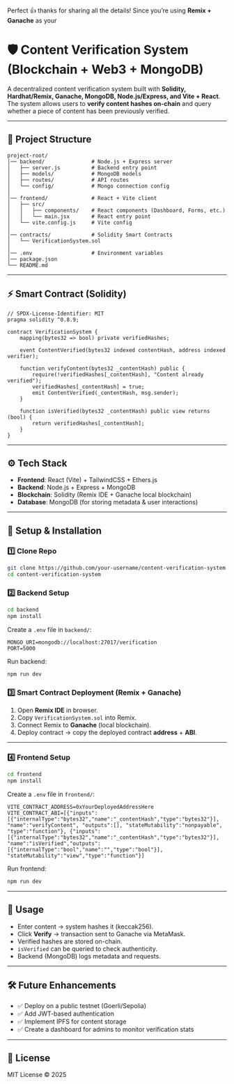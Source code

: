 Perfect 👍 thanks for sharing all the details! Since you’re using **Remix + Ganache** as your 
# 🛡️ Content Verification System (Blockchain + Web3 + MongoDB)

A decentralized content verification system built with **Solidity, Hardhat/Remix, Ganache, MongoDB, Node.js/Express, and Vite + React**.
The system allows users to **verify content hashes on-chain** and query whether a piece of content has been previously verified.

---

## 📂 Project Structure

```
project-root/
│── backend/               # Node.js + Express server
│   ├── server.js          # Backend entry point
│   ├── models/            # MongoDB models
│   ├── routes/            # API routes
│   └── config/            # Mongo connection config
│
│── frontend/              # React + Vite client
│   ├── src/
│   │   ├── components/    # React components (Dashboard, Forms, etc.)
│   │   └── main.jsx       # React entry point
│   └── vite.config.js     # Vite config
│
│── contracts/             # Solidity Smart Contracts
│   └── VerificationSystem.sol
│
│── .env                   # Environment variables
│── package.json
└── README.md
```

---

## ⚡ Smart Contract (Solidity)

```solidity
// SPDX-License-Identifier: MIT
pragma solidity ^0.8.9;

contract VerificationSystem {
    mapping(bytes32 => bool) private verifiedHashes;

    event ContentVerified(bytes32 indexed contentHash, address indexed verifier);

    function verifyContent(bytes32 _contentHash) public {
        require(!verifiedHashes[_contentHash], "Content already verified");
        verifiedHashes[_contentHash] = true;
        emit ContentVerified(_contentHash, msg.sender);
    }

    function isVerified(bytes32 _contentHash) public view returns (bool) {
        return verifiedHashes[_contentHash];
    }
}
```

---

## ⚙️ Tech Stack

* **Frontend**: React (Vite) + TailwindCSS + Ethers.js
* **Backend**: Node.js + Express + MongoDB
* **Blockchain**: Solidity (Remix IDE + Ganache local blockchain)
* **Database**: MongoDB (for storing metadata & user interactions)

---

## 🔧 Setup & Installation

### 1️⃣ Clone Repo

```bash
git clone https://github.com/your-username/content-verification-system.git
cd content-verification-system
```

### 2️⃣ Backend Setup

```bash
cd backend
npm install
```

Create a `.env` file in `backend/`:

```
MONGO_URI=mongodb://localhost:27017/verification
PORT=5000
```

Run backend:

```bash
npm run dev
```

### 3️⃣ Smart Contract Deployment (Remix + Ganache)

1. Open **Remix IDE** in browser.
2. Copy `VerificationSystem.sol` into Remix.
3. Connect Remix to **Ganache** (local blockchain).
4. Deploy contract → copy the deployed contract **address** + **ABI**.

---

### 4️⃣ Frontend Setup

```bash
cd frontend
npm install
```

Create a `.env` file in `frontend/`:

```
VITE_CONTRACT_ADDRESS=0xYourDeployedAddressHere
VITE_CONTRACT_ABI=[{"inputs":[{"internalType":"bytes32","name":"_contentHash","type":"bytes32"}], "name":"verifyContent", "outputs":[], "stateMutability":"nonpayable", "type":"function"}, {"inputs":[{"internalType":"bytes32","name":"_contentHash","type":"bytes32"}], "name":"isVerified","outputs":[{"internalType":"bool","name":"","type":"bool"}], "stateMutability":"view","type":"function"}]
```

Run frontend:

```bash
npm run dev
```

---

## 🚀 Usage

* Enter content → system hashes it (keccak256).
* Click **Verify** → transaction sent to Ganache via MetaMask.
* Verified hashes are stored on-chain.
* `isVerified` can be queried to check authenticity.
* Backend (MongoDB) logs metadata and requests.

---

## 🛠️ Future Enhancements

* ✅ Deploy on a public testnet (Goerli/Sepolia)
* ✅ Add JWT-based authentication
* ✅ Implement IPFS for content storage
* ✅ Create a dashboard for admins to monitor verification stats

---

## 📜 License

MIT License © 2025
